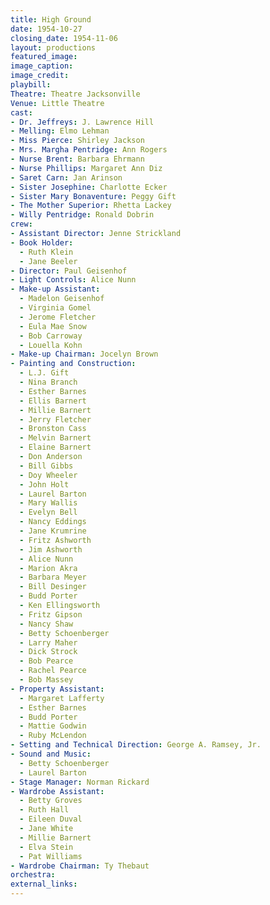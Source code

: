 ```yaml
---
title: High Ground
date: 1954-10-27
closing_date: 1954-11-06
layout: productions
featured_image:
image_caption:
image_credit:
playbill:
Theatre: Theatre Jacksonville
Venue: Little Theatre
cast:
- Dr. Jeffreys: J. Lawrence Hill
- Melling: Elmo Lehman
- Miss Pierce: Shirley Jackson
- Mrs. Margha Pentridge: Ann Rogers
- Nurse Brent: Barbara Ehrmann
- Nurse Phillips: Margaret Ann Diz
- Saret Carn: Jan Arinson
- Sister Josephine: Charlotte Ecker
- Sister Mary Bonaventure: Peggy Gift
- The Mother Superior: Rhetta Lackey
- Willy Pentridge: Ronald Dobrin
crew:
- Assistant Director: Jenne Strickland
- Book Holder:
  - Ruth Klein
  - Jane Beeler
- Director: Paul Geisenhof
- Light Controls: Alice Nunn
- Make-up Assistant:
  - Madelon Geisenhof
  - Virginia Gomel
  - Jerome Fletcher
  - Eula Mae Snow
  - Bob Carroway
  - Louella Kohn
- Make-up Chairman: Jocelyn Brown
- Painting and Construction:
  - L.J. Gift
  - Nina Branch
  - Esther Barnes
  - Ellis Barnert
  - Millie Barnert
  - Jerry Fletcher
  - Bronston Cass
  - Melvin Barnert
  - Elaine Barnert
  - Don Anderson
  - Bill Gibbs
  - Doy Wheeler
  - John Holt
  - Laurel Barton
  - Mary Wallis
  - Evelyn Bell
  - Nancy Eddings
  - Jane Krumrine
  - Fritz Ashworth
  - Jim Ashworth
  - Alice Nunn
  - Marion Akra
  - Barbara Meyer
  - Bill Desinger
  - Budd Porter
  - Ken Ellingsworth
  - Fritz Gipson
  - Nancy Shaw
  - Betty Schoenberger
  - Larry Maher
  - Dick Strock
  - Bob Pearce
  - Rachel Pearce
  - Bob Massey
- Property Assistant:
  - Margaret Lafferty
  - Esther Barnes
  - Budd Porter
  - Mattie Godwin
  - Ruby McLendon
- Setting and Technical Direction: George A. Ramsey, Jr.
- Sound and Music:
  - Betty Schoenberger
  - Laurel Barton
- Stage Manager: Norman Rickard
- Wardrobe Assistant:
  - Betty Groves
  - Ruth Hall
  - Eileen Duval
  - Jane White
  - Millie Barnert
  - Elva Stein
  - Pat Williams
- Wardrobe Chairman: Ty Thebaut
orchestra:
external_links:
---
```


